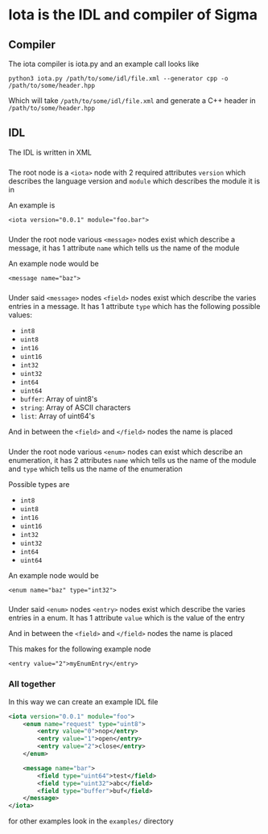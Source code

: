 # Iota is the IDL and compiler of Sigma

## Compiler
The iota compiler is iota.py and an example call looks like

`python3 iota.py /path/to/some/idl/file.xml --generator cpp -o /path/to/some/header.hpp`

Which will take `/path/to/some/idl/file.xml` and generate a C++ header in `/path/to/some/header.hpp`

## IDL
The IDL is written in XML

### <iota>

The root node is a `<iota>` node with 2 required attributes `version` which describes the language version and `module` which describes the module it is in

An example is

`<iota version="0.0.1" module="foo.bar">`

### <message>

Under the root node various `<message>` nodes exist which describe a message, it has 1 attribute `name` which tells us the name of the module

An example node would be

`<message name="baz">`

### <field>

Under said `<message>` nodes `<field>` nodes exist which describe the varies entries in a message. It has 1 attribute `type` which has the 
following possible values:

- `int8`
- `uint8`
- `int16`
- `uint16`
- `int32`
- `uint32`
- `int64`
- `uint64`
- `buffer`: Array of uint8's
- `string`: Array of ASCII characters
- `list`: Array of uint64's

And in between the `<field>` and `</field>` nodes the name is placed

### <enum>

Under the root node various `<enum>` nodes can exist which describe an enumeration, it has 2 attributes `name` which tells us the name of the module and `type` which tells us the name of the enumeration

Possible types are
- `int8`
- `uint8`
- `int16`
- `uint16`
- `int32`
- `uint32`
- `int64`
- `uint64`

An example node would be

`<enum name="baz" type="int32">`

### <entry>

Under said `<enum>` nodes `<entry>` nodes exist which describe the varies entries in a enum. It has 1 attribute `value` which is the value of the entry


And in between the `<field>` and `</field>` nodes the name is placed

This makes for the following example node

`<entry value="2">myEnumEntry</entry>`

### All together

In this way we can create an example IDL file

```xml
<iota version="0.0.1" module="foo">
    <enum name="request" type="uint8">
        <entry value="0">nop</entry>
        <entry value="1">open</entry>
        <entry value="2">close</entry>
    </enum>

    <message name="bar">
        <field type="uint64">test</field>
        <field type="uint32">abc</field>
        <field type="buffer">buf</field>
    </message>
</iota>
```

for other examples look in the `examples/` directory
